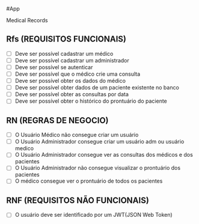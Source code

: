 #App 

Medical Records

## Rfs (REQUISITOS FUNCIONAIS)

- [ ] Deve ser possível cadastrar um médico
- [ ] Deve ser possível cadastrar um administrador
- [ ] Deve ser possível se autenticar
- [ ] Deve ser possível que o médico crie uma consulta
- [ ] Deve ser possível obter os dados do médico
- [ ] Deve ser possível obter dados de um paciente existente no banco
- [ ] Deve ser possível obter as consultas por data
- [ ] Deve ser possível obter o histórico do prontuário do paciente

## RN  (REGRAS DE NEGOCIO)

- [ ] O Usuário Médico não consegue criar um usuário
- [ ] O Usuário Administrador consegue criar um usuário adm ou usuário medico
- [ ] O Usuário Administrador consegue ver as consultas dos médicos e dos pacientes
- [ ] O Usuário Administrador não consegue visualizar o prontuário dos pacientes 
- [ ] O médico consegue ver o prontuário de todos os pacientes 

## RNF (REQUISITOS NÃO FUNCIONAIS)

- [ ] O usuário deve ser identificado por um JWT(JSON Web Token)